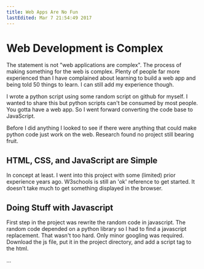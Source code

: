 ```yaml
---
title: Web Apps Are No Fun
lastEdited: Mar 7 21:54:49 2017
---
```



# Web Development is Complex
The statement is not "web applications are complex". The process of making something for the web is complex. Plenty of people far more experienced than I have complained about learning to build a web app and being told 50 things to learn. I can still add my experience though. 

I wrote a python script using some random script on github for myself. I wanted to share this but python scripts can't be consumed by most people. You gotta have a web app. So I went forward converting the code base to JavaScript.

Before I did anything I looked to see if there were anything that could make python code just work on the web. Research found no project still bearing fruit.

## HTML, CSS, and JavaScript are Simple
In concept at least. I went into this project with some (limited) prior experience years ago. W3schools is still an 'ok' reference to get started. It doesn't take much to get something displayed in the browser.

## Doing Stuff with Javascript
First step in the project was rewrite the random code in javascript. The random code depended on a python library so I had to find a javascript replacement. That wasn't too hard. Only minor googling was required. Download the js file, put it in the project directory, and add a script tag to the html. 

...